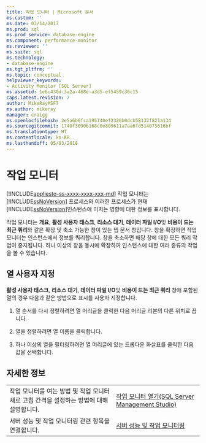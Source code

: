```yaml
---
title: 작업 모니터 | Microsoft 문서
ms.custom: ''
ms.date: 03/14/2017
ms.prod: sql
ms.prod_service: database-engine
ms.component: performance-monitor
ms.reviewer: ''
ms.suite: sql
ms.technology:
- database-engine
ms.tgt_pltfrm: ''
ms.topic: conceptual
helpviewer_keywords:
- Activity Monitor [SQL Server]
ms.assetid: 1e6c430d-3a2a-468e-a3d5-ef5459c36c15
caps.latest.revision: 7
author: MikeRayMSFT
ms.author: mikeray
manager: craigg
ms.openlocfilehash: 2e5a6b6fca195140ef2320b0dcb58132f821a134
ms.sourcegitcommit: 1740f3090b168c0e809611a7aa6fd514075616bf
ms.translationtype: HT
ms.contentlocale: ko-KR
ms.lasthandoff: 05/03/2018
---
```

# <a name="activity-monitor"></a>작업 모니터
[!INCLUDE[appliesto-ss-xxxx-xxxx-xxx-md](../../includes/appliesto-ss-xxxx-xxxx-xxx-md.md)]
  작업 모니터는 [!INCLUDE[ssNoVersion](../../includes/ssnoversion-md.md)] 프로세스와 이러한 프로세스가 현재 [!INCLUDE[ssNoVersion](../../includes/ssnoversion-md.md)]인스턴스에 미치는 영향에 대한 정보를 표시합니다.  
  
 작업 모니터는 **개요**, **활성 사용자 태스크**, **리소스 대기**, **데이터 파일 I/O**및 **비용이 드는 최근 쿼리**와 같은 확장 및 축소 가능한 창이 있는 탭 문서 창입니다. 창을 확장하면 작업 모니터는 인스턴스에서 정보를 쿼리합니다. 창을 축소하면 해당 창에 대한 모든 쿼리 작업이 중지됩니다. 하나 이상의 창을 동시에 확장하여 인스턴스에 대한 여러 종류의 작업을 볼 수 있습니다.  
 
 ## <a name="customize-columns"></a>열 사용자 지정 
 **활성 사용자 태스크**, **리소스 대기**, **데이터 파일 I/O**및 **비용이 드는 최근 쿼리** 창에 포함된 열의 경우 다음과 같은 방법으로 표시를 사용자 지정합니다.  
  
1.  열 순서를 다시 정렬하려면 열 머리글을 클릭한 다음 머리글 리본의 다른 위치로 끕니다.  
  
2.  열을 정렬하려면 열 이름을 클릭합니다.  
  
3.  하나 이상의 열을 필터링하려면 열 머리글에 있는 드롭다운 화살표를 클릭한 다음 값을 선택합니다.  
  
## <a name="more-information"></a>자세한 정보  
   
|||  
|-|-|  
|작업 모니터를 여는 방법 및 작업 모니터 새로 고침 간격을 설정하는 방법에 대해 설명합니다.|[작업 모니터 열기&#40;SQL Server Management Studio&#41;](../../relational-databases/performance-monitor/open-activity-monitor-sql-server-management-studio.md)|  
|서버 성능 및 작업 모니터링 관련 항목을 연결합니다.|[서버 성능 및 작업 모니터링](../../relational-databases/performance/server-performance-and-activity-monitoring.md)|  
  
  

